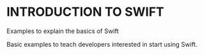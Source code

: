 # INTRODUCTION TO SWIFT 
Examples to explain the basics of Swift

Basic examples to teach developers interested in start using Swift.

